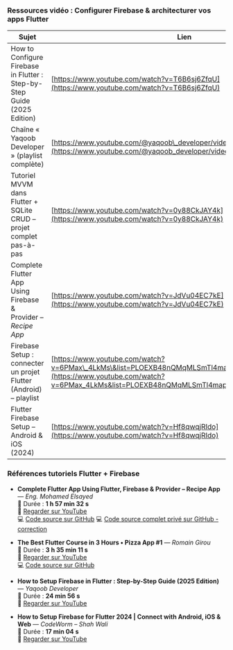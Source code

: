 ### Ressources vidéo : Configurer Firebase & architecturer vos apps Flutter

| Sujet                                                                    | Lien                                                                                                                                                                                          |
| ------------------------------------------------------------------------ | --------------------------------------------------------------------------------------------------------------------------------------------------------------------------------------------- |
| How to Configure Firebase in Flutter : Step-by-Step Guide (2025 Edition) | [https://www.youtube.com/watch?v=T6B6sj6ZfqU](https://www.youtube.com/watch?v=T6B6sj6ZfqU)                                                                                                    |
| Chaîne « Yaqoob Developer » (playlist complète)                          | [https://www.youtube.com/@yaqoob\_developer/videos](https://www.youtube.com/@yaqoob_developer/videos)                                                                                         |
| Tutoriel MVVM dans Flutter + SQLite CRUD – projet complet pas-à-pas      | [https://www.youtube.com/watch?v=0y88CkJAY4k](https://www.youtube.com/watch?v=0y88CkJAY4k)                                                                                                    |
| Complete Flutter App Using Firebase & Provider – *Recipe App*            | [https://www.youtube.com/watch?v=JdVu04EC7kE](https://www.youtube.com/watch?v=JdVu04EC7kE)                                                                                                    |
| Firebase Setup : connecter un projet Flutter (Android) – playlist        | [https://www.youtube.com/watch?v=6PMax\_4LkMs\&list=PLOEXB48nQMqMLSmTl4map86azcuB2EqwI\&index=1](https://www.youtube.com/watch?v=6PMax_4LkMs&list=PLOEXB48nQMqMLSmTl4map86azcuB2EqwI&index=1) |
| Flutter Firebase Setup – Android & iOS (2024)                            | [https://www.youtube.com/watch?v=Hf8qwqjRIdo](https://www.youtube.com/watch?v=Hf8qwqjRIdo)                                                                                                    |



### Références tutoriels Flutter + Firebase

- **Complete Flutter App Using Flutter, Firebase & Provider – Recipe App** — *Eng. Mohamed Elsayed*  
  🎥 Durée : **1 h 57 min 32 s**  
  🔗 [Regarder sur YouTube](https://www.youtube.com/watch?v=JdVu04EC7kE)  
  💻 [Code source sur GitHub](https://github.com/Nabinji/Flutter_UI-Design/tree/main/lib/Food%20Delivery%20App)
  💻 [Code source complet privé sur GitHub - correction](https://github.com/hrhouma1/flutter-01-projet05)

- **The Best Flutter Course in 3 Hours • Pizza App #1** — *Romain Girou*  
  🎥 Durée : **3 h 35 min 11 s**  
  🔗 [Regarder sur YouTube](https://www.youtube.com/watch?v=MQ1_wPyVLVc)  
  💻 [Code source sur GitHub](https://github.com/romain-girou/pizza_app)

- **How to Setup Firebase in Flutter : Step-by-Step Guide (2025 Edition)** — *Yaqoob Developer*  
  🎥 Durée : **24 min 56 s**  
  🔗 [Regarder sur YouTube](https://www.youtube.com/watch?v=bZNjqnI2xiM)

- **How to Setup Firebase for Flutter 2024 | Connect with Android, iOS & Web** — *CodeWorm – Shah Wali*  
  🎥 Durée : **17 min 04 s**  
  🔗 [Regarder sur YouTube](https://www.youtube.com/watch?v=FYcYVkTowRs)

